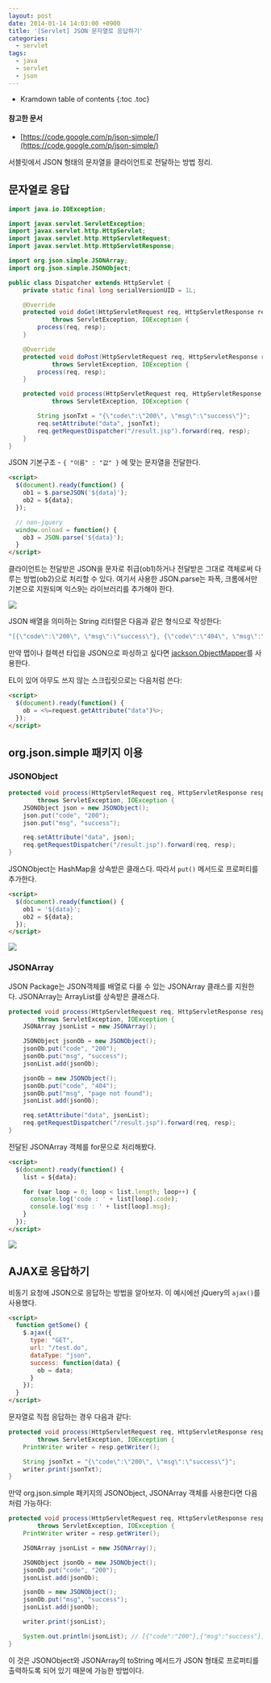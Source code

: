 ```yaml
---
layout: post
date: 2014-01-14 14:03:00 +0900
title: '[Servlet] JSON 문자열로 응답하기'
categories:
  - servlet
tags:
  - java
  - servlet
  - json
---
```


* Kramdown table of contents
{:toc .toc}

#### 참고한 문서

- [https://code.google.com/p/json-simple/](https://code.google.com/p/json-simple/)

서블릿에서 JSON 형태의 문자열을 클라이언트로 전달하는 방법 정리.

## 문자열로 응답

```java
import java.io.IOException;

import javax.servlet.ServletException;
import javax.servlet.http.HttpServlet;
import javax.servlet.http.HttpServletRequest;
import javax.servlet.http.HttpServletResponse;

import org.json.simple.JSONArray;
import org.json.simple.JSONObject;

public class Dispatcher extends HttpServlet {
    private static final long serialVersionUID = 1L;

    @Override
    protected void doGet(HttpServletRequest req, HttpServletResponse resp)
            throws ServletException, IOException {
        process(req, resp);
    }

    @Override
    protected void doPost(HttpServletRequest req, HttpServletResponse resp)
            throws ServletException, IOException {
        process(req, resp);
    }

    protected void process(HttpServletRequest req, HttpServletResponse resp)
            throws ServletException, IOException {

        String jsonTxt = "{\"code\":\"200\", \"msg\":\"success\"}";
        req.setAttribute("data", jsonTxt);
        req.getRequestDispatcher("/result.jsp").forward(req, resp);
    }
}
```

JSON 기본구조 - `{ "이름" : "값" }` 에 맞는 문자열을 전달한다.

```html
<script>
  $(document).ready(function() {
    ob1 = $.parseJSON('${data}');
    ob2 = ${data};
  });

  // non-jquery
  window.onload = function() {
    ob3 = JSON.parse('${data}');
  }
</script>
```

클라이언트는 전달받은 JSON을 문자로 취급(ob1)하거나 전달받은 그대로 객체로써 다루는 방법(ob2)으로 처리할 수 있다. 여기서 사용한 JSON.parse는 파폭, 크롬에서만 기본으로 지원되며 익스9는 라이브러리를 추가해야 한다.

![](/images/response-json-1.png)

JSON 배열을 의미하는 String 리터럴은 다음과 같은 형식으로 작성한다:

```java
"[{\"code\":\"200\", \"msg\":\"success\"}, {\"code\":\"404\", \"msg\":\"page not found\"}]"
```

만약 맵이나 컬렉션 타입을 JSON으로 파싱하고 싶다면 [jackson.ObjectMapper](http://noritersand.tistory.com/240)를 사용한다.

EL이 있어 아무도 쓰지 않는 스크립릿으로는 다음처럼 쓴다:

```html
<script>
  $(document).ready(function() {
    ob = <%=request.getAttribute("data")%>;
  });
</script>
```

## org.json.simple 패키지 이용

### JSONObject

```java
protected void process(HttpServletRequest req, HttpServletResponse resp)
        throws ServletException, IOException {
    JSONObject json = new JSONObject();
    json.put("code", "200");
    json.put("msg", "success");

    req.setAttribute("data", json);
    req.getRequestDispatcher("/result.jsp").forward(req, resp);
}
```

JSONObject는 HashMap을 상속받은 클래스다. 따라서 `put()` 메서드로 프로퍼티를 추가한다.

```html
<script>
  $(document).ready(function() {
    ob1 = '${data}';
    ob2 = ${data};
  });
</script>
```

![](/images/response-json-2.png)

### JSONArray

JSON Package는 JSON객체를 배열로 다룰 수 있는 JSONArray 클래스를 지원한다. JSONArray는 ArrayList를 상속받은 클래스다.

```java
protected void process(HttpServletRequest req, HttpServletResponse resp)
        throws ServletException, IOException {
    JSONArray jsonList = new JSONArray();

    JSONObject jsonOb = new JSONObject();
    jsonOb.put("code", "200");
    jsonOb.put("msg", "success");
    jsonList.add(jsonOb);

    jsonOb = new JSONObject();
    jsonOb.put("code", "404");
    jsonOb.put("msg", "page not found");
    jsonList.add(jsonOb);

    req.setAttribute("data", jsonList);
    req.getRequestDispatcher("/result.jsp").forward(req, resp);
}
```

전달된 JSONArray 객체를 for문으로 처리해봤다.

```html
<script>
  $(document).ready(function() {
    list = ${data};

    for (var loop = 0; loop < list.length; loop++) {
      console.log('code : ' + list[loop].code);
      console.log('msg : ' + list[loop].msg);
    }
  });
</script>
```

![](/images/response-json-3.png)

## AJAX로 응답하기

비동기 요청에 JSON으로 응답하는 방법을 알아보자. 이 예시에선 jQuery의 `ajax()`를 사용했다.

```html
<script>
  function getSome() {
    $.ajax({
      type: "GET",
      url: "/test.do",
      dataType: "json",
      success: function(data) {
        ob = data;
      }
    });
  }
</script>
```

문자열로 직접 응답하는 경우 다음과 같다:

```java
protected void process(HttpServletRequest req, HttpServletResponse resp)
        throws ServletException, IOException {
    PrintWriter writer = resp.getWriter();

    String jsonTxt = "{\"code\":\"200\", \"msg\":\"success\"}";
    writer.print(jsonTxt);
}
```

만약 org.json.simple 패키지의 JSONObject, JSONArray 객체를 사용한다면 다음처럼 가능하다:

```java
protected void process(HttpServletRequest req, HttpServletResponse resp)
        throws ServletException, IOException {
    PrintWriter writer = resp.getWriter();

    JSONArray jsonList = new JSONArray();

    JSONObject jsonOb = new JSONObject();
    jsonOb.put("code", "200");
    jsonList.add(jsonOb);

    jsonOb = new JSONObject();
    jsonOb.put("msg", "success");
    jsonList.add(jsonOb);

    writer.print(jsonList);

    System.out.println(jsonList); // [{"code":"200"},{"msg":"success"}]
}
```

이 것은 JSONObject와 JSONArray의 toString 메서드가 JSON 형태로 프로퍼티를 출력하도록 되어 있기 때문에 가능한 방법이다.
